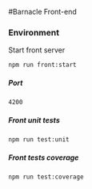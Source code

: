 #Barnacle Front-end

### Environment

Start front server
```
npm run front:start
```
##### Port
```
4200
```
##### Front unit tests
``` 
npm run test:unit
```
##### Front tests coverage
```
npm run test:coverage
```
